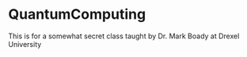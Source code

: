 # QuantumComputing
This is for a somewhat secret class taught by Dr. Mark Boady at Drexel University
